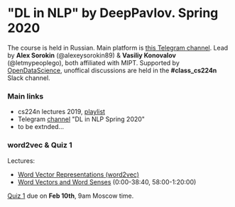 # "DL in NLP" by DeepPavlov. Spring 2020

The course is held in Russian. Main platform is [this Telegram channel](https://t.me/dlinnlp2020spring). Lead by **Alex Sorokin** (@alexeysorokin89) & **Vasiliy Konovalov** (@letmypeoplego), both affiliated with MIPT. Supported by [OpenDataScience](https://ods.ai/), unoffical discussions are held in the **#class_cs224n** Slack channel. 

### Main links
- cs224n lectures 2019, [playlist](https://tinyurl.com/y35bo9mb)
- Telegram [channel](https://t.me/dlinnlp2020spring) "DL in NLP Spring 2020"
- to be extnded... 

### word2vec & Quiz 1
Lectures:

- [Word Vector Representations (word2vec)](https://youtu.be/8rXD5-xhemo) 
- [Word Vectors and Word Senses](https://youtu.be/kEMJRjEdNzM ) (0:00-38:40, 58:00-1:20:00)

[Quiz 1](https://forms.gle/2Gjgq1ot1dFhQsNZ7) due on **Feb 10th**, 9am Moscow time. 



